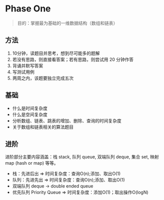 # Phase One

> 目的：掌握最为基础的一维数据结构（数组和链表）

## 方法

1. 10分钟，读题目并思考，想到尽可能多的题解
2. 若没有思路，则直接看答案；若有思路，则尝试用 20 分钟作答
3. 背诵并默写答案
4. 写测试用例
5. 两周之内，该题要独立完成五次

## 基础

- 什么是时间复杂度
- 什么是空间复杂度
- 分析数组、链表、跳表的增加、删除、查询的时间复杂度
- 关于数组和链表相关的算法题目

## 进阶

进阶部分主要内容涵盖：栈 stack, 队列 queue, 双端队列 deque, 集合 set, 映射 map (hash or map) 等等。

- 栈：先进后出 => 时间复杂度：查询O(n);添加、取出O(1)
- 队列：先进先出 => 时间复杂度：查询O(n);添加、取出O(1)
- 双端队列 deque -> double ended queue
- 优先队列 Priority Queue => 时间复杂度：添加O(1)；取出操作O(logN)